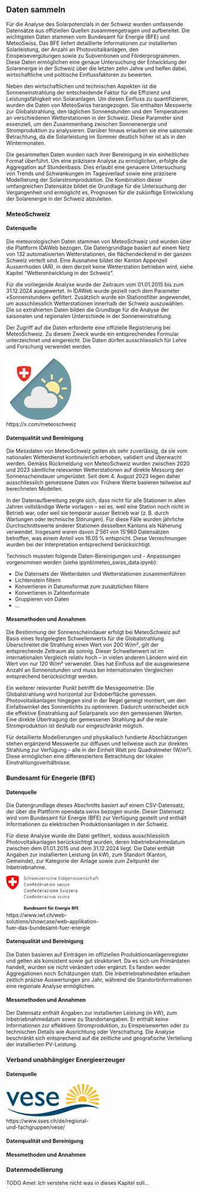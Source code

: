 ## Daten sammeln
Für die Analyse des Solarpotenzials in der Schweiz wurden umfassende Datensätze aus offiziellen Quellen zusammengetragen und aufbereitet. Die wichtigsten Daten stammen vom Bundesamt für Energie (BFE) und MeteoSwiss. Das BFE liefert detaillierte Informationen zur installierten Solarleistung, der Anzahl an Photovoltaikanlagen, den Einspeisevergütungen sowie zu Subventionen und Förderprogrammen. Diese Daten ermöglichen eine genaue Untersuchung der Entwicklung der Solarenergie in der Schweiz über die letzten zehn Jahre und helfen dabei, wirtschaftliche und politische Einflussfaktoren zu bewerten.

Neben den wirtschaftlichen und technischen Aspekten ist die Sonneneinstrahlung der entscheidende Faktor für die Effizienz und Leistungsfähigkeit von Solaranlagen. Um diesen Einfluss zu quantifizieren, wurden die Daten von MeteoSwiss herangezogen. Sie enthalten Messwerte zur Globalstrahlung, den täglichen Sonnenstunden und den Temperaturen an verschiedenen Wetterstationen in der Schweiz. Diese Parameter sind essenziell, um den Zusammenhang zwischen Sonnenenergie und Stromproduktion zu analysieren. Darüber hinaus erlauben sie eine saisonale Betrachtung, da die Solarleistung im Sommer deutlich höher ist als in den Wintermonaten.

Die gesammelten Daten wurden nach ihrer Bereinigung in ein einheitliches Format überführt. Um eine präzisere Analyse zu ermöglichen, erfolgte die Aggregation auf Stundenbasis. Dies erlaubt eine genauere Untersuchung von Trends und Schwankungen im Tagesverlauf sowie eine präzisere Modellierung der Solarstromproduktion. Die Kombination dieser umfangreichen Datensätze bildet die Grundlage für die Untersuchung der Vergangenheit und ermöglicht es, Prognosen für die zukünftige Entwicklung der Solarenergie in der Schweiz abzuleiten.

### MeteoSchweiz
#### Datenquelle
Die meteorologischen Daten stammen von MeteoSchweiz und wurden über die Plattform IDAWeb bezogen. Die Datengrundlage basiert auf einem Netz von 132 automatisierten Wetterstationen, die flächendeckend in der ganzen Schweiz verteilt sind. Eine Ausnahme bildet der Kanton Appenzell Ausserrhoden (AR), in dem derzeit keine Wetterstation betrieben wird, siehe Kapitel "Wetterentwicklung in der Schweiz".

Für die vorliegende Analyse wurde der Zeitraum vom 01.01.2015 bis zum 31.12.2024 ausgewertet. In IDAWeb wurde gezielt nach dem Parameter «Sonnenstunden» gefiltert. Zusätzlich wurde ein Stationsfilter angewendet, um ausschliesslich Wetterstationen innerhalb der Schweiz auszuwählen. Die so extrahierten Daten bilden die Grundlage für die Analyse der saisonalen und regionalen Unterschiede in der Sonneneinstrahlung.

Der Zugriff auf die Daten erforderte eine offizielle Registrierung bei MeteoSchweiz. Zu diesem Zweck wurde ein entsprechendes Formular unterzeichnet und eingereicht. Die Daten dürfen ausschliesslich für Lehre und Forschung verwendet werden.

<div class="float-right-image" style="width: 250px">
    <img src="assets/images/meteoschweiz_logo.png">
    <div class="image-label">https://x.com/meteoschweiz</div>
</div>

#### Datenqualität und Bereinigung
Die Messdaten von MeteoSchweiz gelten als sehr zuverlässig, da sie vom nationalen Wetterdienst kontinuierlich erhoben, validiert und überwacht werden. Gemäss Rückmeldung von MeteoSchweiz wurden zwischen 2020 und 2023 sämtliche relevanten Wetterstationen auf direkte Messung der Sonnenscheindauer umgerüstet. Seit dem 4. August 2023 liegen daher ausschliesslich gemessene Daten vor. Frühere Werte basieren teilweise auf berechneten Modellen.

In der Datenaufbereitung zeigte sich, dass nicht für alle Stationen in allen Jahren vollständige Werte vorlagen – sei es, weil eine Station noch nicht in Betrieb war, oder weil sie temporär ausser Betrieb war (z. B. durch Wartungen oder technische Störungen). Für diese Fälle wurden jährliche Durchschnittswerte anderer Stationen desselben Kantons als Näherung verwendet. Insgesamt waren davon 2'561 von 15'960 Datensätzen betroffen, was einem Anteil von 16.05 % entspricht. Diese Verrechnungen wurden bei der Interpretation entsprechend berücksichtigt.

Technisch mussten folgende Daten-Bereinigungen und - Anpassungen vorgenommen werden (siehe ipynb\meteo_swiss_data.ipynb):
* Die Datensets der Wetterdaten und Wetterstationen zusammenführen
* Lichtenstein filtern
* Konvertieren in Datumsformat zum zusätzlichen filtern
* Konvertieren in Zahlenformate
* Gruppieren von Daten
* ...


#### Messmethoden und Annahmen
Die Bestimmung der Sonnenscheindauer erfolgt bei MeteoSchweiz auf Basis eines festgelegten Schwellenwerts für die Globalstrahlung. Überschreitet die Strahlung einen Wert von 200 W/m², gilt der entsprechende Zeitraum als sonnig. Dieser Schwellenwert ist im internationalen Vergleich relativ hoch – in vielen anderen Ländern wird ein Wert von nur 120 W/m² verwendet. Dies hat Einfluss auf die ausgewiesene Anzahl an Sonnenstunden und muss bei internationalen Vergleichen entsprechend berücksichtigt werden.

Ein weiterer relevanter Punkt betrifft die Messgeometrie: Die Globalstrahlung wird horizontal zur Erdoberfläche gemessen. Photovoltaikanlagen hingegen sind in der Regel geneigt montiert, um den Einfallswinkel des Sonnenlichts zu optimieren. Dadurch unterscheidet sich die effektive Einstrahlung auf Solarpanels von den gemessenen Werten. Eine direkte Übertragung der gemessenen Strahlung auf die reale Stromproduktion ist deshalb nur eingeschränkt möglich.

Für detaillierte Modellierungen und physikalisch fundierte Abschätzungen stehen ergänzend Messwerte zur diffusen und teilweise auch zur direkten Strahlung zur Verfügung – alle in der Einheit Watt pro Quadratmeter (W/m²). Diese ermöglichen eine differenziertere Betrachtung der lokalen Einstrahlungsverhältnisse.

### Bundesamt für Enegerie (BFE)
#### Datenquelle
Die Datengrundlage dieses Abschnitts basiert auf einem CSV-Datensatz, der über die Plattform opendata.swiss bezogen wurde. Dieser Datensatz wird vom Bundesamt für Energie (BFE) zur Verfügung gestellt und enthält Informationen zu elektrischen Produktionsanlagen in der Schweiz.

Für diese Analyse wurde die Datei gefiltert, sodass ausschliesslich Photovoltaikanlagen berücksichtigt wurden, deren Inbetriebnahmedatum zwischen dem 01.01.2015 und dem 31.12.2024 liegt. Die Datei enthält Angaben zur installierten Leistung (in kW), zum Standort (Kanton, Gemeinde), zur Kategorie der Anlage sowie zum Zeitpunkt der Inbetriebnahme.

<div class="float-right-image" style="width: 250px">
    <img src="assets/images/bfe_logo.png">
    <div class="image-label">https://www.iwf.ch/web-solutions/showcase/web-applikation-fuer-das-bundesamt-fuer-energie</div>
</div>

#### Datenqualität und Bereinigung
Die Daten basieren auf Einträgen im offiziellen Produktionsanlagenregister und gelten als konsistent sowie gut strukturiert. Da es sich um Primärdaten handelt, wurden sie nicht verändert oder ergänzt. Es fanden weder Aggregationen noch Schätzungen statt. Die Inbetriebnahmedaten erlauben zeitlich präzise Auswertungen pro Jahr, während die Standortinformationen eine regionale Analyse ermöglichen.

#### Messmethoden und Annahmen
Der Datensatz enthält Angaben zur installierten Leistung (in kW), zum Inbetriebnahmedatum sowie zu Standortangaben. Er enthält keine Informationen zur effektiven Stromproduktion, zu Einspeisewerten oder zu technischen Details wie Ausrichtung oder Verschattung. Die Analyse beschränkt sich entsprechend auf die zeitliche und geografische Verteilung der installierten PV-Leistung.

### Verband unabhängiger Energieerzeuger
#### Datenquelle

<div class="float-right-image" style="width: 250px">
    <img src="assets/images/vese_logo.png">
    <div class="image-label">https://www.sses.ch/de/regional-und-fachgruppen/vese/</div>
</div>


#### Datenqualität und Bereinigung
#### Messmethoden und Annahmen

### Datenmodellierung
TODO 
Amel: Ich verstehe nicht was in dieses Kapitel soll...



